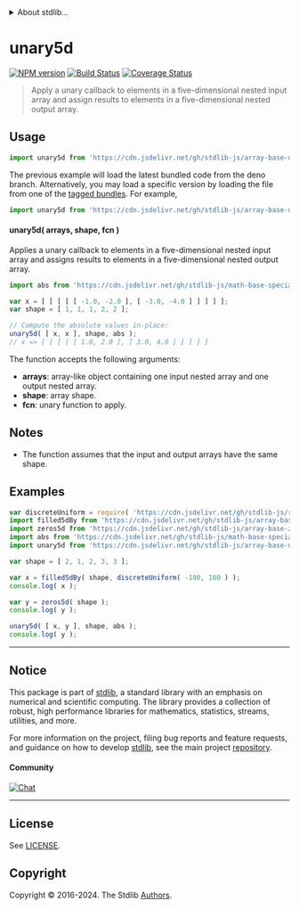 <!--

@license Apache-2.0

Copyright (c) 2023 The Stdlib Authors.

Licensed under the Apache License, Version 2.0 (the "License");
you may not use this file except in compliance with the License.
You may obtain a copy of the License at

   http://www.apache.org/licenses/LICENSE-2.0

Unless required by applicable law or agreed to in writing, software
distributed under the License is distributed on an "AS IS" BASIS,
WITHOUT WARRANTIES OR CONDITIONS OF ANY KIND, either express or implied.
See the License for the specific language governing permissions and
limitations under the License.

-->


<details>
  <summary>
    About stdlib...
  </summary>
  <p>We believe in a future in which the web is a preferred environment for numerical computation. To help realize this future, we've built stdlib. stdlib is a standard library, with an emphasis on numerical and scientific computation, written in JavaScript (and C) for execution in browsers and in Node.js.</p>
  <p>The library is fully decomposable, being architected in such a way that you can swap out and mix and match APIs and functionality to cater to your exact preferences and use cases.</p>
  <p>When you use stdlib, you can be absolutely certain that you are using the most thorough, rigorous, well-written, studied, documented, tested, measured, and high-quality code out there.</p>
  <p>To join us in bringing numerical computing to the web, get started by checking us out on <a href="https://github.com/stdlib-js/stdlib">GitHub</a>, and please consider <a href="https://opencollective.com/stdlib">financially supporting stdlib</a>. We greatly appreciate your continued support!</p>
</details>

# unary5d

[![NPM version][npm-image]][npm-url] [![Build Status][test-image]][test-url] [![Coverage Status][coverage-image]][coverage-url] <!-- [![dependencies][dependencies-image]][dependencies-url] -->

> Apply a unary callback to elements in a five-dimensional nested input array and assign results to elements in a five-dimensional nested output array.

<section class="intro">

</section>

<!-- /.intro -->



<section class="usage">

## Usage

```javascript
import unary5d from 'https://cdn.jsdelivr.net/gh/stdlib-js/array-base-unary5d@deno/mod.js';
```
The previous example will load the latest bundled code from the deno branch. Alternatively, you may load a specific version by loading the file from one of the [tagged bundles](https://github.com/stdlib-js/array-base-unary5d/tags). For example,

```javascript
import unary5d from 'https://cdn.jsdelivr.net/gh/stdlib-js/array-base-unary5d@v0.2.1-deno/mod.js';
```

#### unary5d( arrays, shape, fcn )

Applies a unary callback to elements in a five-dimensional nested input array and assigns results to elements in a five-dimensional nested output array.

```javascript
import abs from 'https://cdn.jsdelivr.net/gh/stdlib-js/math-base-special-abs@deno/mod.js';

var x = [ [ [ [ [ -1.0, -2.0 ], [ -3.0, -4.0 ] ] ] ] ];
var shape = [ 1, 1, 1, 2, 2 ];

// Compute the absolute values in-place:
unary5d( [ x, x ], shape, abs );
// x => [ [ [ [ [ 1.0, 2.0 ], [ 3.0, 4.0 ] ] ] ] ]
```

The function accepts the following arguments:

-   **arrays**: array-like object containing one input nested array and one output nested array.
-   **shape**: array shape.
-   **fcn**: unary function to apply.

</section>

<!-- /.usage -->

<section class="notes">

## Notes

-   The function assumes that the input and output arrays have the same shape.

</section>

<!-- /.notes -->

<section class="examples">

## Examples

<!-- eslint no-undef: "error" -->

```javascript
var discreteUniform = require( 'https://cdn.jsdelivr.net/gh/stdlib-js/random-base-discrete-uniform' ).factory;
import filled5dBy from 'https://cdn.jsdelivr.net/gh/stdlib-js/array-base-filled5d-by@deno/mod.js';
import zeros5d from 'https://cdn.jsdelivr.net/gh/stdlib-js/array-base-zeros5d@deno/mod.js';
import abs from 'https://cdn.jsdelivr.net/gh/stdlib-js/math-base-special-abs@deno/mod.js';
import unary5d from 'https://cdn.jsdelivr.net/gh/stdlib-js/array-base-unary5d@deno/mod.js';

var shape = [ 2, 1, 2, 3, 3 ];

var x = filled5dBy( shape, discreteUniform( -100, 100 ) );
console.log( x );

var y = zeros5d( shape );
console.log( y );

unary5d( [ x, y ], shape, abs );
console.log( y );
```

</section>

<!-- /.examples -->

<!-- Section for related `stdlib` packages. Do not manually edit this section, as it is automatically populated. -->

<section class="related">

</section>

<!-- /.related -->

<!-- Section for all links. Make sure to keep an empty line after the `section` element and another before the `/section` close. -->


<section class="main-repo" >

* * *

## Notice

This package is part of [stdlib][stdlib], a standard library with an emphasis on numerical and scientific computing. The library provides a collection of robust, high performance libraries for mathematics, statistics, streams, utilities, and more.

For more information on the project, filing bug reports and feature requests, and guidance on how to develop [stdlib][stdlib], see the main project [repository][stdlib].

#### Community

[![Chat][chat-image]][chat-url]

---

## License

See [LICENSE][stdlib-license].


## Copyright

Copyright &copy; 2016-2024. The Stdlib [Authors][stdlib-authors].

</section>

<!-- /.stdlib -->

<!-- Section for all links. Make sure to keep an empty line after the `section` element and another before the `/section` close. -->

<section class="links">

[npm-image]: http://img.shields.io/npm/v/@stdlib/array-base-unary5d.svg
[npm-url]: https://npmjs.org/package/@stdlib/array-base-unary5d

[test-image]: https://github.com/stdlib-js/array-base-unary5d/actions/workflows/test.yml/badge.svg?branch=v0.2.1
[test-url]: https://github.com/stdlib-js/array-base-unary5d/actions/workflows/test.yml?query=branch:v0.2.1

[coverage-image]: https://img.shields.io/codecov/c/github/stdlib-js/array-base-unary5d/main.svg
[coverage-url]: https://codecov.io/github/stdlib-js/array-base-unary5d?branch=main

<!--

[dependencies-image]: https://img.shields.io/david/stdlib-js/array-base-unary5d.svg
[dependencies-url]: https://david-dm.org/stdlib-js/array-base-unary5d/main

-->

[chat-image]: https://img.shields.io/gitter/room/stdlib-js/stdlib.svg
[chat-url]: https://app.gitter.im/#/room/#stdlib-js_stdlib:gitter.im

[stdlib]: https://github.com/stdlib-js/stdlib

[stdlib-authors]: https://github.com/stdlib-js/stdlib/graphs/contributors

[umd]: https://github.com/umdjs/umd
[es-module]: https://developer.mozilla.org/en-US/docs/Web/JavaScript/Guide/Modules

[deno-url]: https://github.com/stdlib-js/array-base-unary5d/tree/deno
[deno-readme]: https://github.com/stdlib-js/array-base-unary5d/blob/deno/README.md
[umd-url]: https://github.com/stdlib-js/array-base-unary5d/tree/umd
[umd-readme]: https://github.com/stdlib-js/array-base-unary5d/blob/umd/README.md
[esm-url]: https://github.com/stdlib-js/array-base-unary5d/tree/esm
[esm-readme]: https://github.com/stdlib-js/array-base-unary5d/blob/esm/README.md
[branches-url]: https://github.com/stdlib-js/array-base-unary5d/blob/main/branches.md

[stdlib-license]: https://raw.githubusercontent.com/stdlib-js/array-base-unary5d/main/LICENSE

</section>

<!-- /.links -->
